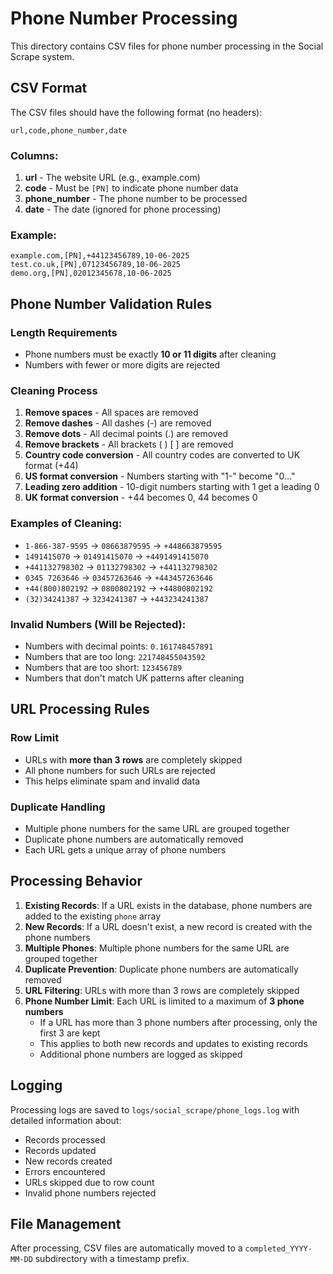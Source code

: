 # Phone Number Processing

This directory contains CSV files for phone number processing in the Social Scrape system.

## CSV Format

The CSV files should have the following format (no headers):

```
url,code,phone_number,date
```

### Columns:
1. **url** - The website URL (e.g., example.com)
2. **code** - Must be `[PN]` to indicate phone number data
3. **phone_number** - The phone number to be processed
4. **date** - The date (ignored for phone processing)

### Example:
```
example.com,[PN],+44123456789,10-06-2025
test.co.uk,[PN],07123456789,10-06-2025
demo.org,[PN],02012345678,10-06-2025
```

## Phone Number Validation Rules

### Length Requirements
- Phone numbers must be exactly **10 or 11 digits** after cleaning
- Numbers with fewer or more digits are rejected

### Cleaning Process
1. **Remove spaces** - All spaces are removed
2. **Remove dashes** - All dashes (-) are removed
3. **Remove dots** - All decimal points (.) are removed
4. **Remove brackets** - All brackets ( ) [ ] are removed
5. **Country code conversion** - All country codes are converted to UK format (+44)
6. **US format conversion** - Numbers starting with "1-" become "0..."
7. **Leading zero addition** - 10-digit numbers starting with 1 get a leading 0
8. **UK format conversion** - +44 becomes 0, 44 becomes 0

### Examples of Cleaning:
- `1-866-387-9595` → `08663879595` → `+448663879595`
- `1491415070` → `01491415070` → `+4491491415070`
- `+441132798302` → `01132798302` → `+441132798302`
- `0345 7263646` → `03457263646` → `+443457263646`
- `+44(800)802192` → `0800802192` → `+44800802192`
- `(32)34241387` → `3234241387` → `+443234241387`

### Invalid Numbers (Will be Rejected):
- Numbers with decimal points: `0.161748457891`
- Numbers that are too long: `221748455043592`
- Numbers that are too short: `123456789`
- Numbers that don't match UK patterns after cleaning

## URL Processing Rules

### Row Limit
- URLs with **more than 3 rows** are completely skipped
- All phone numbers for such URLs are rejected
- This helps eliminate spam and invalid data

### Duplicate Handling
- Multiple phone numbers for the same URL are grouped together
- Duplicate phone numbers are automatically removed
- Each URL gets a unique array of phone numbers

## Processing Behavior

1. **Existing Records**: If a URL exists in the database, phone numbers are added to the existing `phone` array
2. **New Records**: If a URL doesn't exist, a new record is created with the phone numbers
3. **Multiple Phones**: Multiple phone numbers for the same URL are grouped together
4. **Duplicate Prevention**: Duplicate phone numbers are automatically removed
5. **URL Filtering**: URLs with more than 3 rows are completely skipped
6. **Phone Number Limit**: Each URL is limited to a maximum of **3 phone numbers**
   - If a URL has more than 3 phone numbers after processing, only the first 3 are kept
   - This applies to both new records and updates to existing records
   - Additional phone numbers are logged as skipped

## Logging

Processing logs are saved to `logs/social_scrape/phone_logs.log` with detailed information about:
- Records processed
- Records updated
- New records created
- Errors encountered
- URLs skipped due to row count
- Invalid phone numbers rejected

## File Management

After processing, CSV files are automatically moved to a `completed_YYYY-MM-DD` subdirectory with a timestamp prefix. 